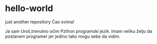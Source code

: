 # hello-world
just another repository
Ćao svima!

Ja sam Uroš,trenutno učim Pzthon programski jezik.
Imam veliku želju da postanem programer jer jedino tako mogu sebe da vidim.
